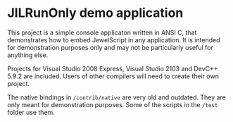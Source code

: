 # JILRunOnly demo application
This project is a simple console applicaton written in ANSI C, that demonstrates
how to embed JewelScript in any application. It is intended for demonstration
purposes only and may not be particularly useful for anything else.

Projects for Visual Studio 2008 Express, Visual Studio 2103 and DevC++ 5.9.2 are
included. Users of other compilers will need to create their own project.

The native bindings in `/contrib/native` are very old and outdated. They are only
meant for demonstration purposes. Some of the scripts in the `/test` folder use
them.
